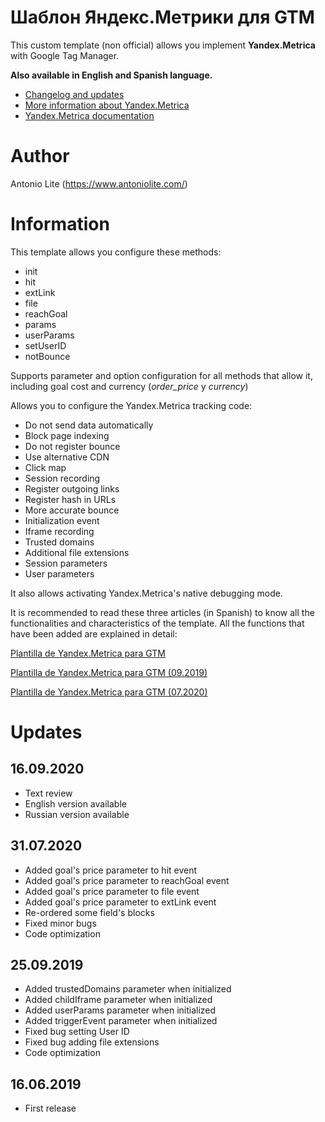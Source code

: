 # Шаблон Яндекс.Метрики для GTM

This custom template (non official) allows you implement **Yandex.Metrica** with Google Tag Manager.

**Also available in English and Spanish language.**

- [Changelog and updates](https://www.antoniolite.com/plantilla-de-yandex-metrica-para-gtm/)
- [More information about Yandex.Metrica](https://metrica.yandex.com)
- [Yandex.Metrica documentation](https://yandex.com/support/metrica/index.html)

# Author

Antonio Lite (https://www.antoniolite.com/)

# Information

This template allows you configure these methods:

- init
- hit
- extLink
- file
- reachGoal
- params
- userParams
- setUserID
- notBounce

Supports parameter and option configuration for all methods that allow it, including goal cost and currency (_order\_price_ y _currency_)

Allows you to configure the Yandex.Metrica tracking code:

- Do not send data automatically
- Block page indexing
- Do not register bounce
- Use alternative CDN
- Click map
- Session recording
- Register outgoing links
- Register hash in URLs
- More accurate bounce
- Initialization event
- Iframe recording
- Trusted domains
- Additional file extensions
- Session parameters
- User parameters

It also allows activating Yandex.Metrica's native debugging mode.

It is recommended to read these three articles (in Spanish) to know all the functionalities and characteristics of the template. All the functions that have been added are explained in detail:

[Plantilla de Yandex.Metrica para GTM](https://www.antoniolite.com/2019/06/plantilla-de-yandex-metrica-para-gtm/)

[Plantilla de Yandex.Metrica para GTM (09.2019)](https://www.antoniolite.com/2019/09/plantilla-de-yandex-metrica-para-gtm-09-2019/)

[Plantilla de Yandex.Metrica para GTM (07.2020)](https://www.antoniolite.com/2020/07/plantilla-de-yandex-metrica-para-gtm-07-2020)

# Updates

## 16.09.2020

- Text review
- English version available
- Russian version available

## 31.07.2020

- Added goal's price parameter to hit event
- Added goal's price parameter to reachGoal event
- Added goal's price parameter to file event
- Added goal's price parameter to extLink event
- Re-ordered some field's blocks
- Fixed minor bugs
- Code optimization

## 25.09.2019

- Added trustedDomains parameter when initialized
- Added childIframe parameter when initialized
- Added userParams parameter when initialized
- Added triggerEvent parameter when initialized
- Fixed bug setting User ID
- Fixed bug adding file extensions
- Code optimization

## 16.06.2019

- First release
